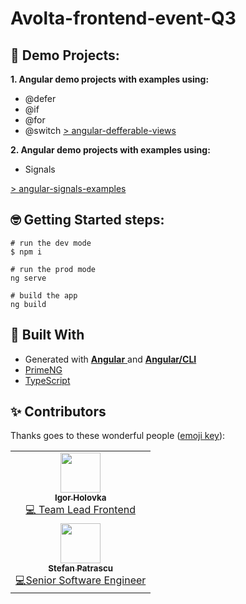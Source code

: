 # Avolta-frontend-event-Q3

## 🚀 Demo Projects:


**1. Angular demo projects with examples using:**
- @defer 
- @if
- @for
- @switch
[> angular-defferable-views](https://github.com/Dufry/Avolta-frontend-event-Q3/tree/master/angular-defferable-views)

**2. Angular demo projects with examples using:**
- Signals 

[> angular-signals-examples](https://github.com/Dufry/Avolta-frontend-event-Q3/tree/master/angular-signals-examples)



## 🤓  Getting Started steps:
```
# run the dev mode
$ npm i

# run the prod mode
ng serve

# build the app
ng build
```

## 🧰 Built With

- Generated with [**Angular** ](https://github.com/angular/angular) and [**Angular/CLI**](https://github.com/angular/angular-cli)
- [PrimeNG](https://github.com/primefaces/primeng)
- [TypeScript](https://github.com/Microsoft/TypeScript)

## ✨ Contributors

Thanks goes to these wonderful people ([emoji key](https://allcontributors.org/docs/en/emoji-key)):

<!-- ALL-CONTRIBUTORS-LIST:START - Do not remove or modify this section -->
<!-- prettier-ignore-start -->
<!-- markdownlint-disable -->
<table>
  <tr>
    <td align="center"><a href="https://github.com/igor-h"><img src="https://avatars.githubusercontent.com/u/39650812?v=4" width="64px;" alt=""/><br /><sub><b>Igor Holovka</b></sub></a><br /><a href="https://github.com/igor-h" title="Code">💻 Team Lead Frontend</a></td>
  </tr>
    <tr>
    <td align="center"><a href="https://github.com/stefanpatrascu-mindit"><img src="https://avatars.githubusercontent.com/u/66496827?v=4" width="64px;" alt=""/><br /><sub><b>Stefan Patrascu</b></sub></a><br /><a href="https://github.com/stefanpatrascu-mindit" title="Code">💻Senior Software Engineer</a></td>
  </tr>
</table>

<!-- markdownlint-restore -->
<!-- prettier-ignore-end -->

<!-- ALL-CONTRIBUTORS-LIST:END -->
